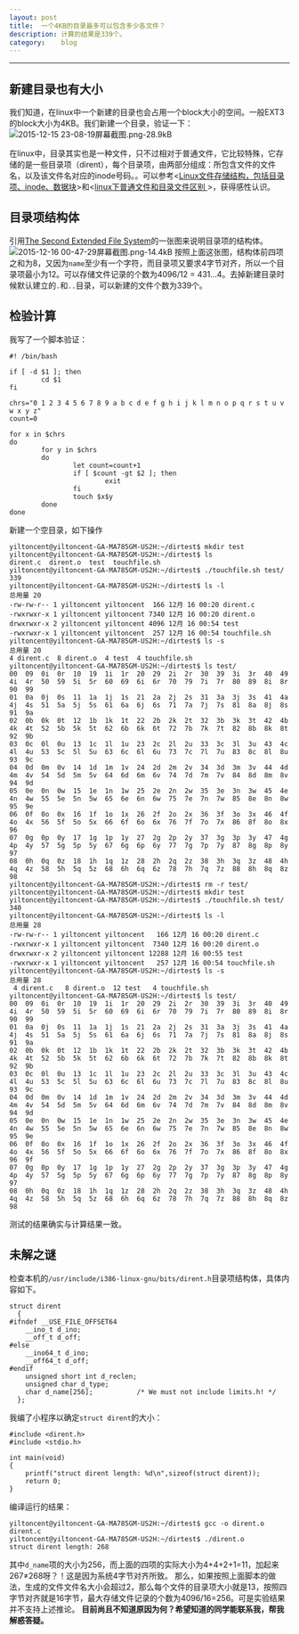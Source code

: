 ```yaml
---
layout: post
title:  一个4KB的目录最多可以包含多少各文件？
description: 计算的结果是339个。
category:    blog
---
```


---

## 新建目录也有大小
我们知道，在linux中一个新建的目录也会占用一个block大小的空间。一般EXT3的block大小为4KB。我们新建一个目录，验证一下：
![2015-12-15 23-08-19屏幕截图.png-28.9kB][1]

在linux中，目录其实也是一种文件，只不过相对于普通文件，它比较特殊，它存储的是一些目录项（dirent），每个目录项，由两部分组成：所包含文件的文件名，以及该文件名对应的inode号码。。可以参考<[Linux文件存储结构，包括目录项、inode、数据块](http://c.biancheng.net/cpp/html/2780.html)>和<[linux下普通文件和目录文件区别 ](http://blog.csdn.net/mrjy1475726263/article/details/34436769)>，获得感性认识。

## 目录项结构体
引用[The Second Extended File System](http://www.nongnu.org/ext2-doc/ext2.html#IFDIR-NAME-LEN)的一张图来说明目录项的结构体。
![2015-12-16 00-47-29屏幕截图.png-14.4kB][2]
按照上面这张图，结构体前四项之和为8，又因为`name`至少有一个字符，而目录项又要求4字节对齐，所以一个目录项最小为12。可以存储文件记录的个数为4096/12 = 431...4。去掉新建目录时候默认建立的`.`和`..`目录，可以新建的文件个数为339个。

## 检验计算
我写了一个脚本验证：
```
#! /bin/bash

if [ -d $1 ]; then
        cd $1
fi

chrs="0 1 2 3 4 5 6 7 8 9 a b c d e f g h i j k l m n o p q r s t u v w x y z"
count=0

for x in $chrs
do
        for y in $chrs
        do
                let count=count+1
                if [ $count -gt $2 ]; then
                        exit
                fi
                touch $x$y
        done
done
```
新建一个空目录，如下操作
```
yiltoncent@yiltoncent-GA-MA785GM-US2H:~/dirtest$ mkdir test
yiltoncent@yiltoncent-GA-MA785GM-US2H:~/dirtest$ ls
dirent.c  dirent.o  test  touchfile.sh
yiltoncent@yiltoncent-GA-MA785GM-US2H:~/dirtest$ ./touchfile.sh test/ 339
yiltoncent@yiltoncent-GA-MA785GM-US2H:~/dirtest$ ls -l
总用量 20
-rw-rw-r-- 1 yiltoncent yiltoncent  166 12月 16 00:20 dirent.c
-rwxrwxr-x 1 yiltoncent yiltoncent 7340 12月 16 00:20 dirent.o
drwxrwxr-x 2 yiltoncent yiltoncent 4096 12月 16 00:54 test
-rwxrwxr-x 1 yiltoncent yiltoncent  257 12月 16 00:54 touchfile.sh
yiltoncent@yiltoncent-GA-MA785GM-US2H:~/dirtest$ ls -s
总用量 20
4 dirent.c  8 dirent.o  4 test  4 touchfile.sh
yiltoncent@yiltoncent-GA-MA785GM-US2H:~/dirtest$ ls test/
00  09  0i  0r  10  19  1i  1r  20  29  2i  2r  30  39  3i  3r  40  49  4i  4r  50  59  5i  5r  60  69  6i  6r  70  79  7i  7r  80  89  8i  8r  90  99
01  0a  0j  0s  11  1a  1j  1s  21  2a  2j  2s  31  3a  3j  3s  41  4a  4j  4s  51  5a  5j  5s  61  6a  6j  6s  71  7a  7j  7s  81  8a  8j  8s  91  9a
02  0b  0k  0t  12  1b  1k  1t  22  2b  2k  2t  32  3b  3k  3t  42  4b  4k  4t  52  5b  5k  5t  62  6b  6k  6t  72  7b  7k  7t  82  8b  8k  8t  92  9b
03  0c  0l  0u  13  1c  1l  1u  23  2c  2l  2u  33  3c  3l  3u  43  4c  4l  4u  53  5c  5l  5u  63  6c  6l  6u  73  7c  7l  7u  83  8c  8l  8u  93  9c
04  0d  0m  0v  14  1d  1m  1v  24  2d  2m  2v  34  3d  3m  3v  44  4d  4m  4v  54  5d  5m  5v  64  6d  6m  6v  74  7d  7m  7v  84  8d  8m  8v  94  9d
05  0e  0n  0w  15  1e  1n  1w  25  2e  2n  2w  35  3e  3n  3w  45  4e  4n  4w  55  5e  5n  5w  65  6e  6n  6w  75  7e  7n  7w  85  8e  8n  8w  95  9e
06  0f  0o  0x  16  1f  1o  1x  26  2f  2o  2x  36  3f  3o  3x  46  4f  4o  4x  56  5f  5o  5x  66  6f  6o  6x  76  7f  7o  7x  86  8f  8o  8x  96
07  0g  0p  0y  17  1g  1p  1y  27  2g  2p  2y  37  3g  3p  3y  47  4g  4p  4y  57  5g  5p  5y  67  6g  6p  6y  77  7g  7p  7y  87  8g  8p  8y  97
08  0h  0q  0z  18  1h  1q  1z  28  2h  2q  2z  38  3h  3q  3z  48  4h  4q  4z  58  5h  5q  5z  68  6h  6q  6z  78  7h  7q  7z  88  8h  8q  8z  98
yiltoncent@yiltoncent-GA-MA785GM-US2H:~/dirtest$ rm -r test/
yiltoncent@yiltoncent-GA-MA785GM-US2H:~/dirtest$ mkdir test
yiltoncent@yiltoncent-GA-MA785GM-US2H:~/dirtest$ ./touchfile.sh test/ 340
yiltoncent@yiltoncent-GA-MA785GM-US2H:~/dirtest$ ls -l
总用量 28
-rw-rw-r-- 1 yiltoncent yiltoncent   166 12月 16 00:20 dirent.c
-rwxrwxr-x 1 yiltoncent yiltoncent  7340 12月 16 00:20 dirent.o
drwxrwxr-x 2 yiltoncent yiltoncent 12288 12月 16 00:55 test
-rwxrwxr-x 1 yiltoncent yiltoncent   257 12月 16 00:54 touchfile.sh
yiltoncent@yiltoncent-GA-MA785GM-US2H:~/dirtest$ ls -s
总用量 28
 4 dirent.c   8 dirent.o  12 test   4 touchfile.sh
yiltoncent@yiltoncent-GA-MA785GM-US2H:~/dirtest$ ls test/
00  09  0i  0r  10  19  1i  1r  20  29  2i  2r  30  39  3i  3r  40  49  4i  4r  50  59  5i  5r  60  69  6i  6r  70  79  7i  7r  80  89  8i  8r  90  99
01  0a  0j  0s  11  1a  1j  1s  21  2a  2j  2s  31  3a  3j  3s  41  4a  4j  4s  51  5a  5j  5s  61  6a  6j  6s  71  7a  7j  7s  81  8a  8j  8s  91  9a
02  0b  0k  0t  12  1b  1k  1t  22  2b  2k  2t  32  3b  3k  3t  42  4b  4k  4t  52  5b  5k  5t  62  6b  6k  6t  72  7b  7k  7t  82  8b  8k  8t  92  9b
03  0c  0l  0u  13  1c  1l  1u  23  2c  2l  2u  33  3c  3l  3u  43  4c  4l  4u  53  5c  5l  5u  63  6c  6l  6u  73  7c  7l  7u  83  8c  8l  8u  93  9c
04  0d  0m  0v  14  1d  1m  1v  24  2d  2m  2v  34  3d  3m  3v  44  4d  4m  4v  54  5d  5m  5v  64  6d  6m  6v  74  7d  7m  7v  84  8d  8m  8v  94  9d
05  0e  0n  0w  15  1e  1n  1w  25  2e  2n  2w  35  3e  3n  3w  45  4e  4n  4w  55  5e  5n  5w  65  6e  6n  6w  75  7e  7n  7w  85  8e  8n  8w  95  9e
06  0f  0o  0x  16  1f  1o  1x  26  2f  2o  2x  36  3f  3o  3x  46  4f  4o  4x  56  5f  5o  5x  66  6f  6o  6x  76  7f  7o  7x  86  8f  8o  8x  96  9f
07  0g  0p  0y  17  1g  1p  1y  27  2g  2p  2y  37  3g  3p  3y  47  4g  4p  4y  57  5g  5p  5y  67  6g  6p  6y  77  7g  7p  7y  87  8g  8p  8y  97
08  0h  0q  0z  18  1h  1q  1z  28  2h  2q  2z  38  3h  3q  3z  48  4h  4q  4z  58  5h  5q  5z  68  6h  6q  6z  78  7h  7q  7z  88  8h  8q  8z  98
```
测试的结果确实与计算结果一致。

## 未解之谜
检查本机的`/usr/include/i386-linux-gnu/bits/dirent.h`目录项结构体，具体内容如下。
```
struct dirent
  {
#ifndef __USE_FILE_OFFSET64
    __ino_t d_ino;
    __off_t d_off;
#else
    __ino64_t d_ino;
    __off64_t d_off;
#endif
    unsigned short int d_reclen;
    unsigned char d_type;
    char d_name[256];           /* We must not include limits.h! */
  };
```
我编了小程序以确定`struct dirent`的大小：
```
#include <dirent.h>
#include <stdio.h>

int main(void)
{
	printf("struct dirent length: %d\n",sizeof(struct dirent));
	return 0;
}
```
编译运行的结果：
```
yiltoncent@yiltoncent-GA-MA785GM-US2H:~/dirtest$ gcc -o dirent.o dirent.c 
yiltoncent@yiltoncent-GA-MA785GM-US2H:~/dirtest$ ./dirent.o 
struct dirent length: 268
```
其中`d_name`项的大小为256，而上面的四项的实际大小为4+4+2+1=11，加起来267≠268呀？！这是因为系统4字节对齐所致。
那么，如果按照上面脚本的做法，生成的文件文件名大小会超过2，那么每个文件的目录项大小就是13，按照四字节对齐就是16字节，最大存储文件记录的个数为4096/16=256。可是实验结果并不支持上述推论。
**目前尚且不知道原因为何？希望知道的同学能联系我，帮我解惑答疑。**


  [1]: http://static.zybuluo.com/yiltoncent/k3691eu5t7n37h281kwtcphg/2015-12-15%2023-08-19%E5%B1%8F%E5%B9%95%E6%88%AA%E5%9B%BE.png
  [2]: http://static.zybuluo.com/yiltoncent/swnkcq9xgcj700tzbmnaj5il/2015-12-16%2000-47-29%E5%B1%8F%E5%B9%95%E6%88%AA%E5%9B%BE.png
